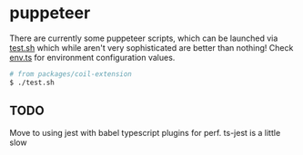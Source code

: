 # puppeteer

There are currently some puppeteer scripts, which can be launched via [test.sh](../test.sh) which while aren't very sophisticated are better than nothing!
Check [env.ts](puppeteer/lib/env.ts) for environment configuration values. 

```bash
# from packages/coil-extension
$ ./test.sh
```

## TODO

Move to using jest with babel typescript plugins for perf. ts-jest is a little slow

